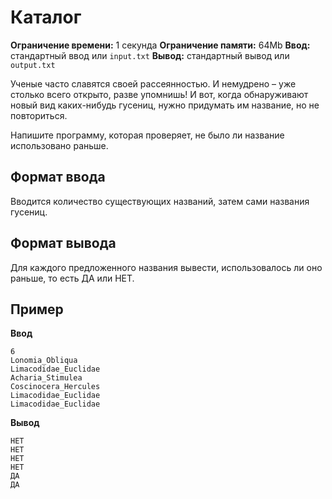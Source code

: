 # Каталог

**Ограничение времени:** 1 секунда
**Ограничение памяти:** 64Mb
**Ввод:** стандартный ввод или `input.txt`
**Вывод:** стандартный вывод или `output.txt`

Ученые часто славятся своей рассеянностью. И немудрено – уже столько всего открыто, разве упомнишь! И вот, когда обнаруживают новый вид каких-нибудь гусениц, нужно придумать им название, но не повториться.

Напишите программу, которая проверяет, не было ли название использовано раньше.

## Формат ввода

Вводится количество существующих названий, затем сами названия гусениц.

## Формат вывода

Для каждого предложенного названия вывести, использовалось ли оно раньше, то есть ДА или НЕТ.

## Пример

**Ввод**
```
6
Lonomia_Obliqua
Limacodidae_Euclidae
Acharia_Stimulea
Coscinocera_Hercules
Limacodidae_Euclidae
Limacodidae_Euclidae
```

**Вывод**
```
НЕТ
НЕТ
НЕТ
НЕТ
ДА
ДА
```